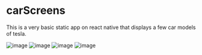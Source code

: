 # carScreens
This is a very  basic static app on react native that displays a few car models of tesla.

![image](https://user-images.githubusercontent.com/81974869/135710033-73da39d1-e32e-48e2-8664-742a24e6c77e.png)
![image](https://user-images.githubusercontent.com/81974869/135710065-f297fddc-a9bc-4b59-bb9b-36f9f1d0f630.png)
![image](https://user-images.githubusercontent.com/81974869/135710099-80ed385b-6588-447b-8d75-66a2e3ba6187.png)
![image](https://user-images.githubusercontent.com/81974869/135710117-da4804e8-f334-40d6-bb3b-321bf6f91bca.png)



